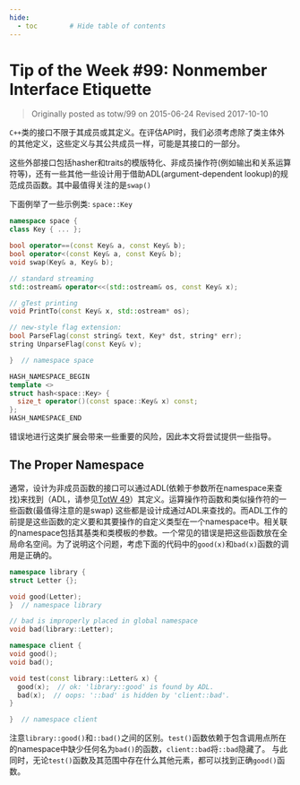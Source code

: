 ```yaml
---
hide:
  - toc        # Hide table of contents
---
```

# Tip of the Week #99: Nonmember Interface Etiquette

> Originally posted as totw/99 on 2015-06-24
> Revised 2017-10-10

`C++`类的接口不限于其成员或其定义。在评估API时，我们必须考虑除了类主体外的其他定义，这些定义与其公共成员一样，可能是其接口的一部分。

这些外部接口包括hasher和traits的模版特化、非成员操作符(例如输出和关系运算符等)，还有一些其他一些设计用于借助ADL(argument-dependent lookup)的规范成员函数。其中最值得关注的是`swap()`

下面例举了一些示例类: `space::Key`

```cpp
namespace space {
class Key { ... };

bool operator==(const Key& a, const Key& b);
bool operator<(const Key& a, const Key& b);
void swap(Key& a, Key& b);

// standard streaming
std::ostream& operator<<(std::ostream& os, const Key& x);

// gTest printing
void PrintTo(const Key& x, std::ostream* os);

// new-style flag extension:
bool ParseFlag(const string& text, Key* dst, string* err);
string UnparseFlag(const Key& v);

}  // namespace space

HASH_NAMESPACE_BEGIN
template <>
struct hash<space::Key> {
  size_t operator()(const space::Key& x) const;
};
HASH_NAMESPACE_END
```

错误地进行这类扩展会带来一些重要的风险，因此本文将尝试提供一些指导。

## The Proper Namespace

通常，设计为非成员函数的接口可以通过ADL(依赖于参数所在namespace来查找)来找到（ADL，请参见[TotW 49](https://abseil.io/tips/49)）其定义。运算操作符函数和类似操作符的一些函数(最值得注意的是swap)
这些都是设计成通过ADL来查找的。而ADL工作的前提是这些函数的定义要和其要操作的自定义类型在一个namespace中。相关联的namespace包括其基类和类模板的参数。一个常见的错误是把这些函数放在全局命名空间。为了说明这个问题，考虑下面的代码中的`good(x)`和`bad(x)`函数的调用是正确的。

```cpp
namespace library {
struct Letter {};

void good(Letter);
}  // namespace library

// bad is improperly placed in global namespace
void bad(library::Letter);

namespace client {
void good();
void bad();

void test(const library::Letter& x) {
  good(x);  // ok: 'library::good' is found by ADL.
  bad(x);  // oops: '::bad' is hidden by 'client::bad'.
}

}  // namespace client
```

注意`library::good()`和`::bad()`之间的区别。`test()`函数依赖于包含调用点所在的namespace中缺少任何名为`bad()`的函数，`client::bad`将`::bad`隐藏了。
与此同时，无论`test()`函数及其范围中存在什么其他元素，都可以找到正确`good()`函数。